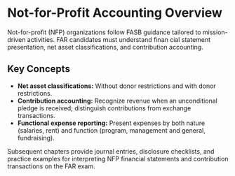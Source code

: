 # Not-for-Profit Accounting Overview

Not-for-profit (NFP) organizations follow FASB guidance tailored to mission-driven activities. FAR candidates must understand finan
cial statement presentation, net asset classifications, and contribution accounting.

## Key Concepts

- **Net asset classifications:** Without donor restrictions and with donor restrictions.
- **Contribution accounting:** Recognize revenue when an unconditional pledge is received; distinguish contributions from exchange
  transactions.
- **Functional expense reporting:** Present expenses by both nature (salaries, rent) and function (program, management and general,
  fundraising).

Subsequent chapters provide journal entries, disclosure checklists, and practice examples for interpreting NFP financial statements
and contribution transactions on the FAR exam.
